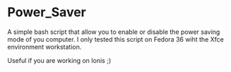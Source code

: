 # Power_Saver
A simple bash script that allow you to enable or disable the power saving mode of you computer.
I only tested this script on Fedora 36 wiht the Xfce environment  workstation.

Useful if you are working on Ionis ;)

